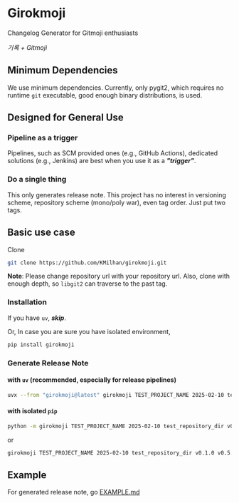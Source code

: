 # Girokmoji

Changelog Generator for Gitmoji enthusiasts

_기록 + Gitmoji_

## Minimum Dependencies

We use minimum dependencies. Currently, only pygit2, which requires no runtime `git` executable, good enough binary
distributions, is used.

## Designed for General Use

### Pipeline as a trigger

Pipelines, such as SCM provided ones (e.g., GitHub Actions), dedicated solutions (e.g., Jenkins) are best when you use
it as a ***"trigger"***.

### Do a single thing

This only generates release note. This project has no interest in versioning scheme, repository scheme (mono/poly war),
even tag order. Just put two tags.

## Basic use case

Clone

```bash
git clone https://github.com/KMilhan/girokmoji.git
```

**Note**: Please change repository url with your repository url. Also, clone with enough depth, so `libgit2` can
traverse to the past tag.

### Installation

If you have `uv`, ***skip***.

Or,
In case you are sure you have isolated environment,

```bash
pip install girokmoji
```

### Generate Release Note

#### with `uv` (recommended, especially for release pipelines)

```bash
uvx --from "girokmoji@latest" girokmoji TEST_PROJECT_NAME 2025-02-10 test_repository_dir v0.1.0 v0.5.2 > release_note.md
```

#### with isolated `pip`

```bash
python -m girokmoji TEST_PROJECT_NAME 2025-02-10 test_repository_dir v0.1.0 v0.5.2 > release_note.md
```

or

```bash
girokmoji TEST_PROJECT_NAME 2025-02-10 test_repository_dir v0.1.0 v0.5.2 > release_note.md
```

## Example

For generated release note, go [EXAMPLE.md](./EXAMPLE.md)
